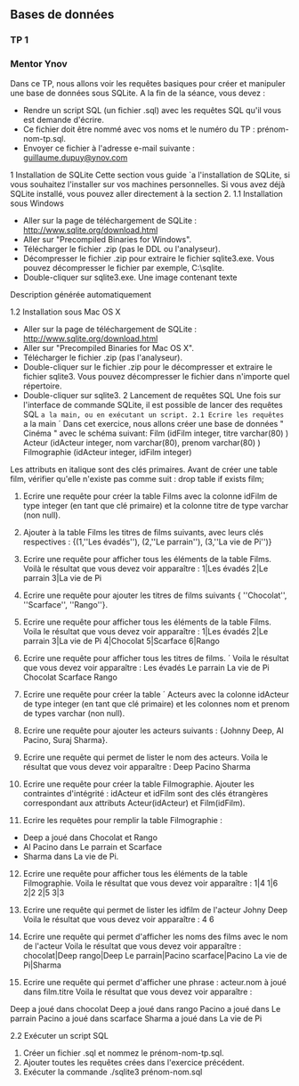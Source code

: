 ## Bases de données
### TP 1
### Mentor Ynov

Dans ce TP, nous allons voir les requêtes basiques pour créer et manipuler une base de données sous SQLite. A la fin de la séance, vous devez :
- Rendre un script SQL (un fichier .sql) avec les requêtes SQL qu'il vous est demande d'écrire.
- Ce fichier doit être nommé avec vos noms et le numéro du TP : prénom-nom-tp.sql.
- Envoyer ce fichier à l'adresse e-mail suivante : guillaume.dupuy@ynov.com

1 Installation de SQLite
Cette section vous guide `a l'installation de SQLite, si vous souhaitez l'installer sur vos machines personnelles. Si vous avez déjà SQLite installé, vous pouvez aller directement à la section 2.
1.1 Installation sous Windows
- Aller sur la page de téléchargement de SQLite : http://www.sqlite.org/download.html
- Aller sur "Precompiled Binaries for Windows".
- Télécharger le fichier .zip (pas le DDL ou l'analyseur).
- Décompresser le fichier .zip pour extraire le fichier sqlite3.exe. Vous pouvez décompresser le fichier par exemple, C:\sqlite.
- Double-cliquer sur sqlite3.exe.
Une image contenant texte

Description générée automatiquement

1.2 Installation sous Mac OS X
- Aller sur la page de téléchargement de SQLite : http://www.sqlite.org/download.html
- Aller sur "Precompiled Binaries for Mac OS X".
- Télécharger le fichier .zip (pas l'analyseur).
- Double-cliquer sur le fichier .zip pour le décompresser et extraire le fichier sqlite3. Vous pouvez décompresser le fichier dans n'importe quel répertoire.
- Double-cliquer sur sqlite3.
2 Lancement de requêtes SQL
Une fois sur l'interface de commande SQLite, il est possible de lancer des requêtes SQL `a la main, ou en exécutant un script.
2.1 Ecrire les requêtes `a la main ´
Dans cet exercice, nous allons créer une base de données " Cinéma " avec le schéma suivant:
Film (idFilm integer, titre varchar(80) )
Acteur (idActeur integer, nom varchar(80), prenom varchar(80) )
Filmographie (idActeur integer, idFilm integer)

Les attributs en italique sont des clés primaires.
Avant de créer une table film, vérifier qu'elle n'existe pas comme suit : drop table if exists film;

1. Ecrire une requête pour créer la table Films avec la colonne idFilm de type integer (en tant que clé primaire) et la colonne titre de type varchar (non null).
2. Ajouter à la table Films les titres de films suivants, avec leurs clés respectives : 
{(1,''Les évadés''), (2,''Le parrain''), (3,''La vie de Pi'')}
3. Ecrire une requête pour afficher tous les éléments de la table Films.
Voilà le résultat que vous devez voir apparaître :
1|Les évadés
2|Le parrain
3|La vie de Pi
4. Ecrire une requête pour ajouter les titres de films suivants { ''Chocolat'',  ''Scarface'', ''Rango''}.
5. Ecrire une requête pour afficher tous les éléments de la table Films.
Voila le résultat que vous devez voir apparaître :
1|Les évadés
2|Le parrain
3|La vie de Pi
4|Chocolat
5|Scarface
6|Rango

6. Ecrire une requête pour afficher tous les titres de films. ´
Voila le résultat que vous devez voir apparaître :
Les évadés
Le parrain
La vie de Pi
Chocolat
Scarface
Rango

7. Ecrire une requête pour créer la table ´ Acteurs avec la colonne idActeur de type integer (en tant que clé primaire) et les colonnes nom et prenom de types varchar (non null).
8. Ecrire une requête pour ajouter les acteurs suivants : {Johnny Deep, Al Pacino, Suraj
Sharma}.
9. Ecrire une requête qui permet de lister le nom des acteurs.
Voila le résultat que vous devez voir apparaître :
Deep
Pacino
Sharma

10. Ecrire une requête pour créer la table Filmographie. Ajouter les contraintes d'intégrité :
idActeur et idFilm sont des clés étrangères correspondant aux attributs Acteur(idActeur)
et Film(idFilm).

11. Ecrire les requêtes pour remplir la table Filmographie :
- Deep a joué dans Chocolat et Rango
- Al Pacino dans Le parrain et Scarface 	
- Sharma dans La vie de Pi.

12. Ecrire une requête pour afficher tous les éléments de la table Filmographie.
Voila le résultat que vous devez voir apparaître :
1|4
1|6
2|2
2|5
3|3

13. Ecrire une requête qui permet de lister les idfilm de l'acteur Johny Deep
Voila le résultat que vous devez voir apparaître :
4
6

14. Ecrire une requête qui permet d'afficher les noms des films avec le nom de l'acteur
Voila le résultat que vous devez voir apparaître :
chocolat|Deep
rango|Deep
Le parrain|Pacino
scarface|Pacino
La vie de Pi|Sharma
15. Ecrire une requête qui permet d'afficher une phrase : acteur.nom à joué dans film.titre
Voila le résultat que vous devez voir apparaître :

Deep a joué dans chocolat
Deep a joué dans rango
Pacino a joué dans Le parrain
Pacino a joué dans scarface
Sharma a joué dans La vie de Pi

2.2 Exécuter un script SQL
1. Créer un fichier .sql et nommez le prénom-nom-tp.sql.
2. Ajouter toutes les requêtes crées dans l'exercice précédent.
3. Exécuter la commande  ./sqlite3 prénom-nom.sql
